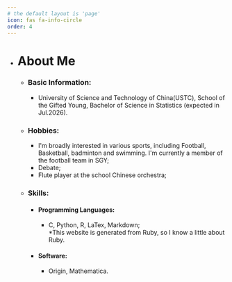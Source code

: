 ```yaml
---
# the default layout is 'page'
icon: fas fa-info-circle
order: 4
---
```

+ # About Me
    + ### Basic Information:
        - University of Science and Technology of China(USTC), School of the Gifted Young, Bachelor of Science in Statistics (expected in Jul.2026).  

    + ### Hobbies:
        - I'm broadly interested in various sports, including Football, Basketball, badminton and swimming. I'm currently a member of the football team in SGY;
        - Debate;
        - Flute player at the school Chinese orchestra;  
        
    + ### Skills:
        - #### Programming Languages: 
            - C, Python, R, LaTex, Markdown;  
            \*This website is generated from Ruby, so I know a little about Ruby.
        - #### Software: 
            - Origin, Mathematica.

